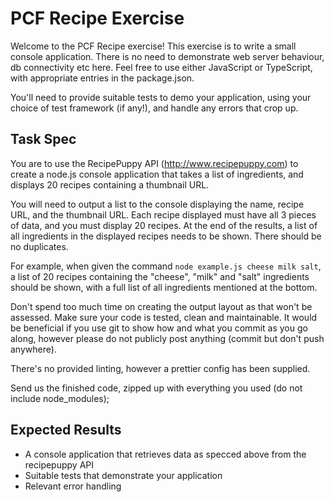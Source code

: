 # PCF Recipe Exercise

Welcome to the PCF Recipe exercise! This exercise is to write a small console application. There is no need to
demonstrate web server behaviour, db connectivity etc here. Feel free to use either JavaScript or TypeScript,
with appropriate entries in the package.json.

You'll need to provide suitable tests to demo your application, using your choice of test framework (if any!),
and handle any errors that crop up.

## Task Spec

You are to use the RecipePuppy API (http://www.recipepuppy.com) to create a node.js console application that takes
a list of ingredients, and displays 20 recipes containing a thumbnail URL.

You will need to output a list to the console displaying the name, recipe URL, and the thumbnail URL. Each recipe
displayed must have all 3 pieces of data, and you must display 20 recipes. At the end of the results, a list of all
ingredients in the displayed recipes needs to be shown. There should be no duplicates.

For example, when given the command `node example.js cheese milk salt`, a list of 20 recipes containing the "cheese",
"milk" and "salt" ingredients should be shown, with a full list of all ingredients mentioned at the bottom.

Don't spend too much time on creating the output layout as that won't be assessed. Make sure your code is tested,
clean and maintainable. It would be beneficial if you use git to show how and what you commit as you go along, however
please do not publicly post anything (commit but don't push anywhere).

There's no provided linting, however a prettier config has been supplied.

Send us the finished code, zipped up with everything you used (do not include node_modules);

## Expected Results

  - A console application that retrieves data as specced above from the recipepuppy API
  - Suitable tests that demonstrate your application
  - Relevant error handling